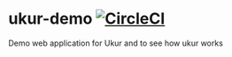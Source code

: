# ukur-demo [![CircleCI](https://circleci.com/gh/entur/ukur-demo/tree/master.svg?style=svg)](https://circleci.com/gh/entur/ukur-demo/tree/master)
Demo web application for Ukur and to see how ukur works
